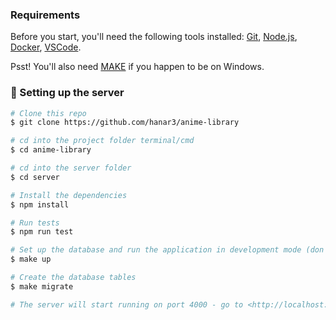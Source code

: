 
### Requirements

Before you start, you'll need the following tools installed:
[Git](https://git-scm.com),
[Node.js](https://nodejs.org/en/),
[Docker](https://www.docker.com/),
[VSCode](https://code.visualstudio.com/).


Psst! You'll also need [MAKE](http://gnuwin32.sourceforge.net/packages/make.htm) if you happen to be on Windows.

### 🎲 Setting up the server

```bash
# Clone this repo
$ git clone https://github.com/hanar3/anime-library

# cd into the project folder terminal/cmd
$ cd anime-library

# cd into the server folder
$ cd server

# Install the dependencies
$ npm install

# Run tests
$ npm run test

# Set up the database and run the application in development mode (don't forget to edit your .env file!)
$ make up

# Create the database tables
$ make migrate

# The server will start running on port 4000 - go to <http://localhost:4000/graphql> to start writing graphql queries
```
